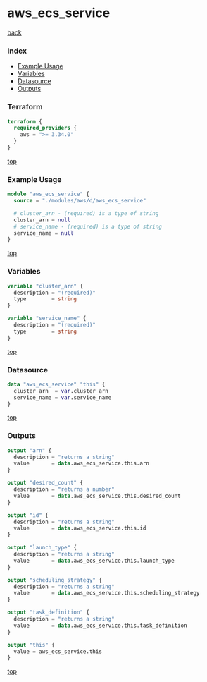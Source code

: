# aws_ecs_service

[back](../aws.md)

### Index

- [Example Usage](#example-usage)
- [Variables](#variables)
- [Datasource](#datasource)
- [Outputs](#outputs)

### Terraform

```terraform
terraform {
  required_providers {
    aws = ">= 3.34.0"
  }
}
```

[top](#index)

### Example Usage

```terraform
module "aws_ecs_service" {
  source = "./modules/aws/d/aws_ecs_service"

  # cluster_arn - (required) is a type of string
  cluster_arn = null
  # service_name - (required) is a type of string
  service_name = null
}
```

[top](#index)

### Variables

```terraform
variable "cluster_arn" {
  description = "(required)"
  type        = string
}

variable "service_name" {
  description = "(required)"
  type        = string
}
```

[top](#index)

### Datasource

```terraform
data "aws_ecs_service" "this" {
  cluster_arn  = var.cluster_arn
  service_name = var.service_name
}
```

[top](#index)

### Outputs

```terraform
output "arn" {
  description = "returns a string"
  value       = data.aws_ecs_service.this.arn
}

output "desired_count" {
  description = "returns a number"
  value       = data.aws_ecs_service.this.desired_count
}

output "id" {
  description = "returns a string"
  value       = data.aws_ecs_service.this.id
}

output "launch_type" {
  description = "returns a string"
  value       = data.aws_ecs_service.this.launch_type
}

output "scheduling_strategy" {
  description = "returns a string"
  value       = data.aws_ecs_service.this.scheduling_strategy
}

output "task_definition" {
  description = "returns a string"
  value       = data.aws_ecs_service.this.task_definition
}

output "this" {
  value = aws_ecs_service.this
}
```

[top](#index)